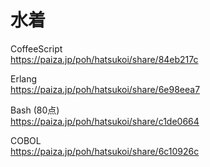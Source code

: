 水着
====

CoffeeScript  
https://paiza.jp/poh/hatsukoi/share/84eb217c  
  
  
Erlang  
https://paiza.jp/poh/hatsukoi/share/6e98eea7  
  
  
Bash (80点)    
https://paiza.jp/poh/hatsukoi/share/c1de0664  
  
  
COBOL   
https://paiza.jp/poh/hatsukoi/share/6c10926c  
